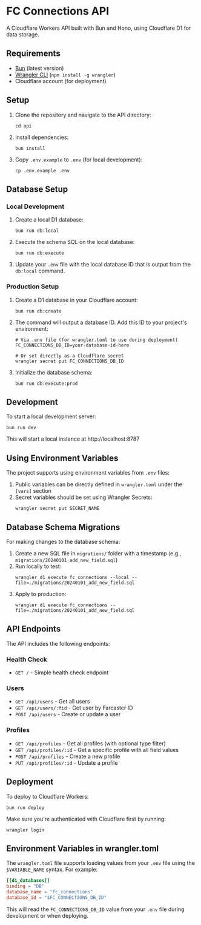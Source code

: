 # FC Connections API

A Cloudflare Workers API built with Bun and Hono, using Cloudflare D1 for data storage.

## Requirements

- [Bun](https://bun.sh/) (latest version)
- [Wrangler CLI](https://developers.cloudflare.com/workers/wrangler/install-and-update/) (`npm install -g wrangler`)
- Cloudflare account (for deployment)

## Setup

1. Clone the repository and navigate to the API directory:
   ```
   cd api
   ```

2. Install dependencies:
   ```
   bun install
   ```

3. Copy `.env.example` to `.env` (for local development):
   ```
   cp .env.example .env
   ```

## Database Setup

### Local Development

1. Create a local D1 database:
   ```
   bun run db:local
   ```

2. Execute the schema SQL on the local database:
   ```
   bun run db:execute
   ```

3. Update your `.env` file with the local database ID that is output from the `db:local` command.

### Production Setup

1. Create a D1 database in your Cloudflare account:
   ```
   bun run db:create
   ```

2. The command will output a database ID. Add this ID to your project's environment:
   ```
   # Via .env file (for wrangler.toml to use during deployment)
   FC_CONNECTIONS_DB_ID=your-database-id-here
   
   # Or set directly as a Cloudflare secret
   wrangler secret put FC_CONNECTIONS_DB_ID
   ```

3. Initialize the database schema:
   ```
   bun run db:execute:prod
   ```

## Development

To start a local development server:

```
bun run dev
```

This will start a local instance at http://localhost:8787

## Using Environment Variables

The project supports using environment variables from `.env` files:

1. Public variables can be directly defined in `wrangler.toml` under the `[vars]` section
2. Secret variables should be set using Wrangler Secrets:
   ```
   wrangler secret put SECRET_NAME
   ```

## Database Schema Migrations

For making changes to the database schema:

1. Create a new SQL file in `migrations/` folder with a timestamp (e.g., `migrations/20240101_add_new_field.sql`)
2. Run locally to test:
   ```
   wrangler d1 execute fc_connections --local --file=./migrations/20240101_add_new_field.sql
   ```
3. Apply to production:
   ```
   wrangler d1 execute fc_connections --file=./migrations/20240101_add_new_field.sql
   ```

## API Endpoints

The API includes the following endpoints:

### Health Check
- `GET /` - Simple health check endpoint

### Users
- `GET /api/users` - Get all users
- `GET /api/users/:fid` - Get user by Farcaster ID
- `POST /api/users` - Create or update a user

### Profiles
- `GET /api/profiles` - Get all profiles (with optional type filter)
- `GET /api/profiles/:id` - Get a specific profile with all field values
- `POST /api/profiles` - Create a new profile
- `PUT /api/profiles/:id` - Update a profile

## Deployment

To deploy to Cloudflare Workers:

```
bun run deploy
```

Make sure you're authenticated with Cloudflare first by running:

```
wrangler login
```

## Environment Variables in wrangler.toml

The `wrangler.toml` file supports loading values from your `.env` file using the `$VARIABLE_NAME` syntax. For example:

```toml
[[d1_databases]]
binding = "DB"
database_name = "fc_connections"
database_id = "$FC_CONNECTIONS_DB_ID"
```

This will read the `FC_CONNECTIONS_DB_ID` value from your `.env` file during development or when deploying. 